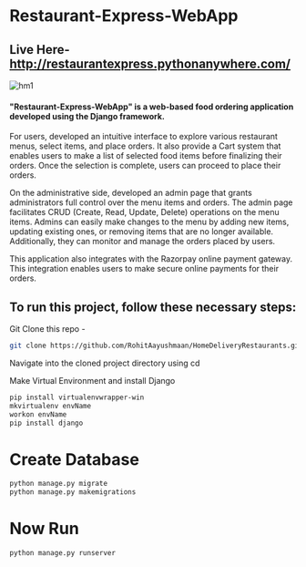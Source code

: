 # Restaurant-Express-WebApp

## Live Here- http://restaurantexpress.pythonanywhere.com/


 ![hm1](https://github.com/RohitAayushmaan/HomeDeliveryRestaurants/assets/52812829/789a30cd-e618-454f-baa7-ec8fc6c74611)


 
#### **"Restaurant-Express-WebApp"** is a web-based food ordering application developed using the Django framework.   

For users, developed an intuitive interface to explore various restaurant menus, select items, and place orders. It also provide a Cart system that enables users to make a list of selected food items before finalizing their orders. Once the selection is complete, users can proceed to place their orders.

On the administrative side, developed an admin page that grants administrators full control over the menu items and orders. The admin page facilitates CRUD (Create, Read, Update, Delete) operations on the menu items. Admins can easily make changes to the menu by adding new items, updating existing ones, or removing items that are no longer available. Additionally, they can monitor and manage the orders placed by users.

This application also integrates with the Razorpay online payment gateway. This integration enables users to make secure online payments for their orders.

## To run this project, follow these necessary steps:

Git Clone this repo - 
```sh
git clone https://github.com/RohitAayushmaan/HomeDeliveryRestaurants.git
```
Navigate into the cloned project directory using cd <HomeDeliveryRestaurants>


Make Virtual Environment and install Django
```sh
pip install virtualenvwrapper-win
mkvirtualenv envName
workon envName
pip install django
```

# Create Database
```sh
python manage.py migrate
python manage.py makemigrations
```

# Now Run 
```sh
python manage.py runserver
```


